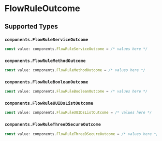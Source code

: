 # FlowRuleOutcome


## Supported Types

### `components.FlowRuleServiceOutcome`

```typescript
const value: components.FlowRuleServiceOutcome = /* values here */
```

### `components.FlowRuleMethodOutcome`

```typescript
const value: components.FlowRuleMethodOutcome = /* values here */
```

### `components.FlowRuleBooleanOutcome`

```typescript
const value: components.FlowRuleBooleanOutcome = /* values here */
```

### `components.FlowRuleUUIDsListOutcome`

```typescript
const value: components.FlowRuleUUIDsListOutcome = /* values here */
```

### `components.FlowRuleThreeDSecureOutcome`

```typescript
const value: components.FlowRuleThreeDSecureOutcome = /* values here */
```

